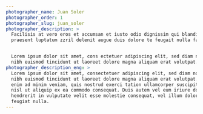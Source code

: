 ```yaml
---
photographer_name: Juan Soler
photographer_order: 1
photographer_slug: juan_soler
photographer_description: >
  Facilisis at vero eros et accumsan et iusto odio dignissim qui blandit
  praesent luptatum zzril delenit augue duis dolore te feugait nulla facilisi.


  Lorem ipsum dolor sit amet, cons ectetuer adipiscing elit, sed diam nonummy
  nibh euismod tincidunt ut laoreet dolore magna aliquam erat volutpat.
photographer_description_eng: >
  Lorem ipsum dolor sit amet, consectetuer adipiscing elit, sed diam nonummy
  nibh euismod tincidunt ut laoreet dolore magna aliquam erat volutpat. Ut wisi
  enim ad minim veniam, quis nostrud exerci tation ullamcorper suscipit lobortis
  nisl ut aliquip ex ea commodo consequat. Duis autem vel eum iriure dolor in
  hendrerit in vulputate velit esse molestie consequat, vel illum dolore eu
  feugiat nulla.
---
```





